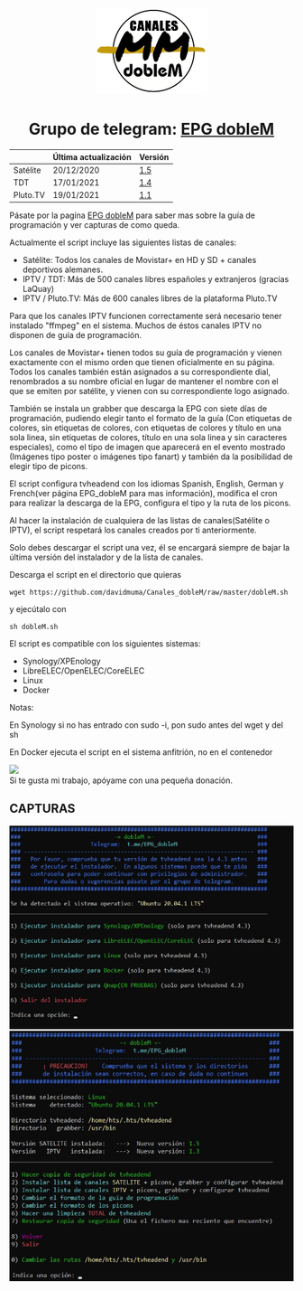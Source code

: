 <h1 align="center">
  <img src="https://raw.githubusercontent.com/davidmuma/Canales_dobleM/master/Images/logo_dobleM.png">
</h1>
<h1 align="center">
  Grupo de telegram: <a href="https://tttttt.me/EPG_dobleM">EPG dobleM</a>
</h1>

| | Última actualización | Versión |
| -	| - | - |
| Satélite | 20/12/2020 | [ 1.5 ](https://github.com/davidmuma/Canales_dobleM/blob/master/Varios/changelog.md) | 
| TDT | 17/01/2021 | [ 1.4 ](https://github.com/LaQuay/TDTChannels/blob/master/info_television.md) | 
| Pluto.TV | 19/01/2021 | [ 1.1 ](https://github.com/davidmuma/Canales_dobleM/blob/master/Varios/changelogpluto.md) | 

Pásate por la pagína <a href="https://github.com/davidmuma/EPG_dobleM">EPG dobleM</a> para saber mas sobre la guía de programación y ver capturas de como queda.

Actualmente el script incluye las siguientes listas de canales:

- Satélite: Todos los canales de Movistar+ en HD y SD + canales deportivos alemanes.
- IPTV / TDT: Más de 500 canales libres españoles y extranjeros (gracias LaQuay)
- IPTV / Pluto.TV: Más de 600 canales libres de la plataforma Pluto.TV


Para que los canales IPTV funcionen correctamente será necesario tener instalado "ffmpeg" en el sistema. Muchos de éstos canales IPTV no disponen de guía de programación.

Los canales de Movistar+ tienen todos su guía de programación y vienen exactamente con el mismo orden que tienen oficialmente en su página. Todos los canales también están asignados a su correspondiente dial, renombrados a su nombre oficial en lugar de mantener el nombre con el que se emiten por satélite, y vienen con su correspondiente logo asignado. 

También se instala un grabber que descarga la EPG con siete días de programación, pudiendo elegir tanto el formato de la guía (Con etiquetas de colores, sin etiquetas de colores, con etiquetas de colores y título en una sola linea, sin etiquetas de colores, título en una sola linea y sin caracteres especiales), como el tipo de imagen que aparecerá en el evento mostrado (Imágenes tipo poster o imágenes tipo fanart) y también da la posibilidad de elegir tipo de picons.

El script configura tvheadend con los idiomas Spanish, English, German y French(ver página EPG_dobleM para mas información), modifica el cron para realizar la descarga de la EPG, configura el tipo y la ruta de los picons.

Al hacer la instalación de cualquiera de las listas de canales(Satélite o IPTV), el script respetará los canales creados por ti anteriormente.

Solo debes descargar el script una vez, él se encargará siempre de bajar la última versión del instalador y de la lista de canales.

Descarga el script en el directorio que quieras
```
wget https://github.com/davidmuma/Canales_dobleM/raw/master/dobleM.sh
```
y ejecútalo con
```
sh dobleM.sh
```

El script es compatible con los siguientes sistemas:

- Synology/XPEnology
- LibreELEC/OpenELEC/CoreELEC
- Linux
- Docker

Notas:

En Synology si no has entrado con sudo -i, pon sudo antes del wget y del sh

En Docker ejecuta el script en el sistema anfitrión, no en el contenedor

<a href="https://www.paypal.me/EPGdobleM"><img src="https://image.flaticon.com/icons/png/128/3039/3039775.png" style="height: auto !important;width: auto !important;" ></a>  
Si te gusta mi trabajo, apóyame con una pequeña donación.

## CAPTURAS
![alt text](https://raw.githubusercontent.com/davidmuma/Canales_dobleM/master/Images/I1.jpg)
![alt text](https://raw.githubusercontent.com/davidmuma/Canales_dobleM/master/Images/I2.jpg)
